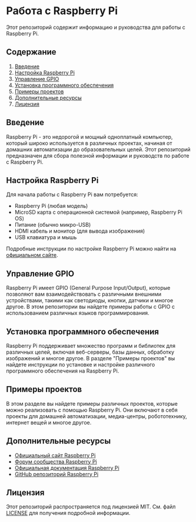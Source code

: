 # Работа с Raspberry Pi

Этот репозиторий содержит информацию и руководства для работы с Raspberry Pi.

## Содержание

1. [Введение](#введение)
2. [Настройка Raspberry Pi](#настройка-raspberry-pi)
3. [Управление GPIO](#управление-gpio)
4. [Установка программного обеспечения](#установка-программного-обеспечения)
5. [Примеры проектов](#примеры-проектов)
6. [Дополнительные ресурсы](#дополнительные-ресурсы)
7. [Лицензия](#лицензия)

## Введение

Raspberry Pi - это недорогой и мощный одноплатный компьютер, который широко используется в различных проектах, начиная от домашних автоматизации до образовательных целей. Этот репозиторий предназначен для сбора полезной информации и руководств по работе с Raspberry Pi.

## Настройка Raspberry Pi

Для начала работы с Raspberry Pi вам потребуется:
- Raspberry Pi (любая модель)
- MicroSD карта с операционной системой (например, Raspberry Pi OS)
- Питание (обычно микро-USB)
- HDMI кабель и монитор (для вывода изображения)
- USB клавиатура и мышь

Подробные инструкции по настройке Raspberry Pi можно найти на [официальном сайте](https://www.raspberrypi.org/documentation/).

## Управление GPIO

Raspberry Pi имеет GPIO (General Purpose Input/Output), которые позволяют вам взаимодействовать с различными внешними устройствами, такими как светодиоды, кнопки, датчики и многое другое. В этом репозитории вы найдете примеры работы с GPIO с использованием различных языков программирования.

## Установка программного обеспечения

Raspberry Pi поддерживает множество программ и библиотек для различных целей, включая веб-серверы, базы данных, обработку изображений и многое другое. В разделе "Примеры проектов" вы найдете инструкции по установке и настройке различного программного обеспечения на Raspberry Pi.

## Примеры проектов

В этом разделе вы найдете примеры различных проектов, которые можно реализовать с помощью Raspberry Pi. Они включают в себя проекты для домашней автоматизации, медиа-центры, робототехнику, интернет вещей и многое другое.

## Дополнительные ресурсы

- [Официальный сайт Raspberry Pi](https://www.raspberrypi.org/)
- [Форум сообщества Raspberry Pi](https://www.raspberrypi.org/forums/)
- [Официальная документация Raspberry Pi](https://www.raspberrypi.org/documentation/)
- [GitHub репозиторий Raspberry Pi](https://github.com/raspberrypi)

## Лицензия

Этот репозиторий распространяется под лицензией MIT. См. файл [LICENSE](LICENSE) для получения подробной информации.
